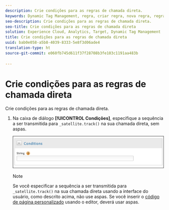 ```yaml
---
description: Crie condições para as regras de chamada direta.
keywords: Dynamic Tag Management, regra, criar regra, nova regra, regra de chamada direta
seo-description: Crie condições para as regras de chamada direta.
seo-title: Crie condições para as regras de chamada direta
solution: Experience Cloud, Analytics, Target, Dynamic Tag Management
title: Crie condições para as regras de chamada direta
uuid: bab0e058-a5b8-4039-8333-5e8f3d06ade4
translation-type: ht
source-git-commit: e060fb745d611f37f28708b3fe103c1191aa483b

---
```



# Crie condições para as regras de chamada direta

Crie condições para as regras de chamada direta.

1. Na caixa de diálogo **[!UICONTROL Condições]**, especifique a sequência a ser transmitida para `_satellite.track()` na sua chamada direta, sem aspas.

   ![](assets/conditions-direct-call.png)

   >[!NOTE]
   >
   >Se você especificar a sequência a ser transmitida para `_satellite.track()` na sua chamada direta usando a interface do usuário, como descrito acima, não use aspas. Se você inserir o [código de página personalizado](../../../implement/c-implement-with-dtm/c-aa-tool/customize-page-code.md#concept_7D6390823DFE4D29AF9505CCE1A79C3B) usando o editor, deverá usar aspas.

